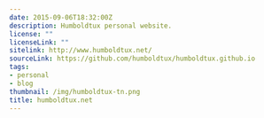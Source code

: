 ```yaml
---
date: 2015-09-06T18:32:00Z
description: Humboldtux personal website.
license: ""
licenseLink: ""
sitelink: http://www.humboldtux.net/
sourceLink: https://github.com/humboldtux/humboldtux.github.io
tags:
- personal
- blog
thumbnail: /img/humboldtux-tn.png
title: humboldtux.net
---
```

